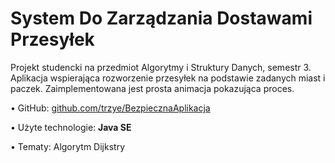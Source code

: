 <h1> System Do Zarządzania Dostawami Przesyłek</h1>

Projekt studencki na przedmiot Algorytmy i Struktury Danych, semestr 3. Aplikacja wspierająca rozworzenie przesyłek na podstawie zadanych miast i paczek. Zaimplementowana jest prosta animacja pokazująca proces.

• GitHub: <a href="http://github.com/trzye/BezpiecznaAplikacja">github.com/trzye/BezpiecznaAplikacja</a>

• Użyte technologie: <b>Java SE</b>

• Tematy: Algorytm Dijkstry
